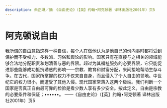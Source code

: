 ```yaml
---
description: 朱正琳／摘　《自由史论》（【英】约翰•阿克顿著 译林出版社2001年）页5
---
```


# 阿克顿说自由

我所谓的自由意指这样一种自信，每个人在做他认为是他自己的份内事时都将受到保护而不受权力、多数派、习俗和舆论的影响。国家只有在直接与之相关的领域能够合法地分配职责和划清善与恶的界限。超过为其福祉服务的必要界限，它只能促进那些能够成功抵抗诱惑的影响——宗教、教育和财富分配，来间接地帮助生存斗争。在古代，国家所掌握的权力不仅来自自身，而且侵入了个人自由的领地。中世纪它的权力很小，而遭受了其他入侵。现代国家常落入这两个极端。我们判断一个国家是否真正自由最可靠的检验是看少数人享有多少安全。按此定义，自由是宗教的必要条件和保证；••••••。 ——《自由史论》（【英】约翰•阿克顿著 译林出版社2001年）页5

